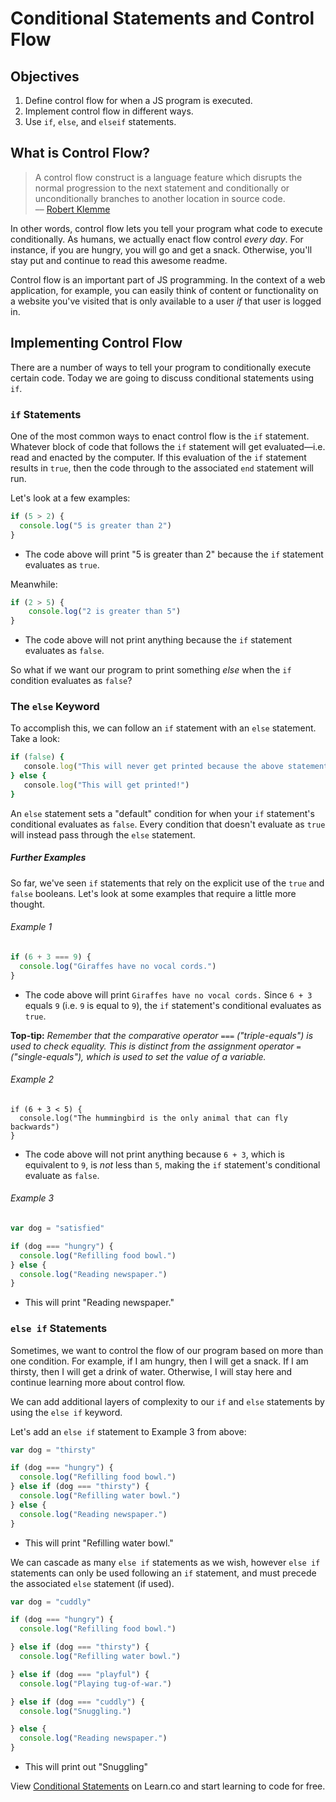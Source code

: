 # Conditional Statements and Control Flow

## Objectives
1. Define control flow for when a JS program is executed.
2. Implement control flow in different ways.
3. Use `if`, `else`, and `elseif` statements.

## What is Control Flow?
> A control flow construct is a language feature which disrupts the normal progression to the next statement and conditionally or unconditionally branches to another location in source code.                                
> –– [Robert Klemme](http://blog.rubybestpractices.com/posts/rklemme/004-Control_Flow.html)

In other words, control flow lets you tell your program what code to execute conditionally. As humans, we actually enact flow control *every day*. For instance, if you are hungry, you will go and get a snack. Otherwise, you'll stay put and continue to read this awesome readme.

Control flow is an important part of JS programming. In the context of a web application, for example, you can easily think of content or functionality on a website you've visited that is only available to a user *if* that user is logged in.

## Implementing Control Flow

There are a number of ways to tell your program to conditionally execute certain code. Today we are going to discuss conditional statements using `if`.


### `if` Statements

One of the most common ways to enact control flow is the `if` statement. Whatever block of code that follows the `if` statement will get evaluated—i.e. read and enacted by the computer. If this evaluation of the `if` statement results in `true`, then the code through to the associated `end` statement will run.

Let's look at a few examples:

```javascript
if (5 > 2) {
  console.log("5 is greater than 2")
}
```
* The code above will print "5 is greater than 2" because the `if` statement evaluates as `true`.

Meanwhile:

```javascript
if (2 > 5) {
    console.log("2 is greater than 5")
}
```
* The code above will not print anything because the `if` statement evaluates as `false`.

So what if we want our program to print something *else* when the `if` condition evaluates as `false`?

### The `else` Keyword

To accomplish this, we can follow an `if` statement with an `else` statement. Take a look:

```ruby
if (false) {
   console.log("This will never get printed because the above statement evaluates to false.")
} else {
   console.log("This will get printed!")
}
```

An `else` statement sets a "default" condition for when your `if` statement's conditional evaluates as `false`. Every condition that doesn't evaluate as `true` will instead pass through the `else` statement.

##### Further Examples

So far, we've seen `if` statements that rely on the explicit use of the `true` and `false` booleans. Let's look at some examples that require a little more thought.

###### Example 1

```javascript
if (6 + 3 === 9) {
  console.log("Giraffes have no vocal cords.")
}
```

* The code above will print `Giraffes have no vocal cords.` Since `6 + 3` equals `9` (i.e. `9` is equal to `9`), the `if` statement's conditional evaluates as `true`.

**Top-tip:** *Remember that the comparative operator* `===` *("triple-equals") is used to check equality. This is distinct from the assignment operator* `=`*("single-equals"), which is used to set the value of a variable.*

###### Example 2

```javscript
if (6 + 3 < 5) {
  console.log("The hummingbird is the only animal that can fly backwards")
}
```
* The code above will not print anything because `6 + 3`, which is equivalent to `9`, is *not* less than `5`, making the `if` statement's conditional evaluate as `false`.

###### Example 3

```javascript
var dog = "satisfied"

if (dog === "hungry") {
  console.log("Refilling food bowl.")
} else {
  console.log("Reading newspaper.")
}
```

* This will print "Reading newspaper."

### `else if` Statements

Sometimes, we want to control the flow of our program based on more than one condition. For example, if I am hungry, then I will get a snack. If I am thirsty, then I will get a drink of water. Otherwise, I will stay here and continue learning more about control flow.

We can add additional layers of complexity to our `if` and `else` statements by using the `else if` keyword.

Let's add an `else if` statement to Example 3 from above:

```javascript
var dog = "thirsty"

if (dog === "hungry") {
  console.log("Refilling food bowl.")
} else if (dog === "thirsty") {
  console.log("Refilling water bowl.")
} else {
  console.log("Reading newspaper.")
}
```

* This will print "Refilling water bowl."

We can cascade as many `else if` statements as we wish, however `else if` statements can only be used following an `if` statement, and must precede the associated `else` statement (if used).

```javascript
var dog = "cuddly"

if (dog === "hungry") {
  console.log("Refilling food bowl.")

} else if (dog === "thirsty") {
  console.log("Refilling water bowl.")

} else if (dog === "playful") {
  console.log("Playing tug-of-war.")

} else if (dog === "cuddly") {
  console.log("Snuggling.")

} else { 
  console.log("Reading newspaper.")
}

```

* This will print out "Snuggling"

<p class='util--hide'>View <a href='https://learn.co/lessons/js-if-else-files-readme'>Conditional Statements</a> on Learn.co and start learning to code for free.</p>

